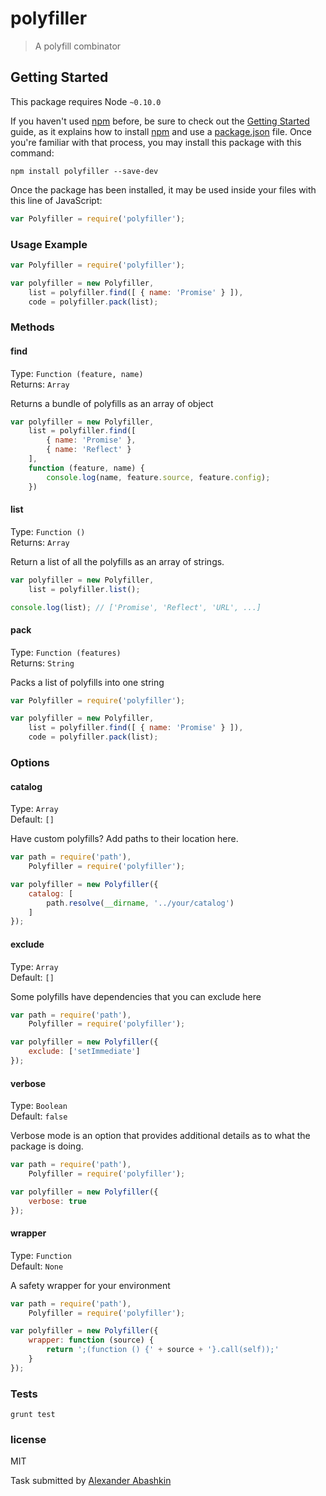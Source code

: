# polyfiller

> A polyfill combinator

## Getting Started
This package requires Node `~0.10.0`

If you haven't used [npm](https://www.npmjs.com/) before, be sure to check out the [Getting Started](https://nodejs.org/community/) guide, as it explains how to install [npm](https://docs.npmjs.com/getting-started/installing-node) and use a [package.json](https://docs.npmjs.com/files/package.json) file. 
Once you're familiar with that process, you may install this package with this command:

```shell
npm install polyfiller --save-dev
```

Once the package has been installed, it may be used inside your files with this line of JavaScript:

```js
var Polyfiller = require('polyfiller');
```

### Usage Example

```js
var Polyfiller = require('polyfiller');

var polyfiller = new Polyfiller,
	list = polyfiller.find([ { name: 'Promise' } ]),
	code = polyfiller.pack(list);
```


### Methods

#### find

Type: `Function (feature, name)` <br />
Returns: `Array`


Returns a bundle of polyfills as an array of object

```js
var polyfiller = new Polyfiller,
	list = polyfiller.find([
		{ name: 'Promise' }, 
		{ name: 'Reflect' } 
	],
	function (feature, name) {
		console.log(name, feature.source, feature.config);
	})
```

#### list

Type: `Function ()` <br />
Returns: `Array`

Return a list of all the polyfills as an array of strings.

```js
var polyfiller = new Polyfiller,
	list = polyfiller.list();

console.log(list); // ['Promise', 'Reflect', 'URL', ...]
```

#### pack

Type: `Function (features)` <br />
Returns: `String`

Packs a list of polyfills into one string

```js
var Polyfiller = require('polyfiller');

var polyfiller = new Polyfiller,
	list = polyfiller.find([ { name: 'Promise' } ]),
	code = polyfiller.pack(list);
```


### Options

#### catalog

Type: `Array` <br />
Default: `[]`

Have custom polyfills? Add paths to their location here.

```js
var path = require('path'),
	Polyfiller = require('polyfiller');

var polyfiller = new Polyfiller({
	catalog: [ 
		path.resolve(__dirname, '../your/catalog') 
	]
});
```

#### exclude

Type: `Array` <br />
Default: `[]`

Some polyfills have dependencies that you can exclude here

```js
var path = require('path'),
	Polyfiller = require('polyfiller');

var polyfiller = new Polyfiller({
	exclude: ['setImmediate']
});
```

#### verbose

Type: `Boolean` <br />
Default: `false`

Verbose mode is an option that provides additional details as to what the package is doing.

```js
var path = require('path'),
	Polyfiller = require('polyfiller');

var polyfiller = new Polyfiller({
	verbose: true
});
```

#### wrapper

Type: `Function` <br />
Default: `None`

A safety wrapper for your environment

```js
var path = require('path'),
	Polyfiller = require('polyfiller');

var polyfiller = new Polyfiller({
	wrapper: function (source) {
		return ';(function () {' + source + '}.call(self));'
	}
});
```

### Tests

```
grunt test
```


### license

MIT

Task submitted by [Alexander Abashkin](https://github.com/monolithed)

